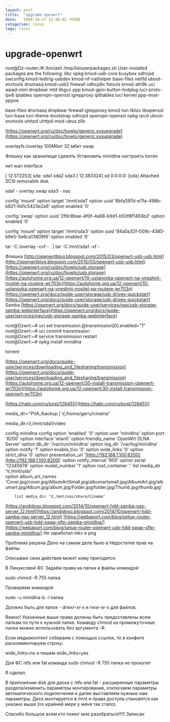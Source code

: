 ```yaml
---
layout: post
title:  "upgrade-openwrt"
date:   2009-10-27 12:46:02 +0300
categories: linux
tags: linux
---
```


# upgrade-openwrt
root@Dz-router:/# /bin/ash /tmp/listuserpackages.sh
User-installed packages are the following:
libc
opkg
kmod-usb-core
busybox
odhcpd
swconfig
kmod-ledtrig-usbdev
kmod-nf-nathelper
base-files
netifd
uboot-envtools
dnsmasq
kmod-usb2
firewall
odhcp6c
fstools
kmod-ath9k
uci
wpad-mini
dropbear
mtd
libgcc
ppp
kmod-gpio-button-hotplug
luci-proto-ipv6
iptables
openvpn-openssl
igmpproxy
ip6tables
luci
kernel
ppp-mod-pppoe



base-files
dnsmasq
dropbear
firewall
igmpproxy
kmod-tun
liblzo
libopenssl
luci-base
luci-theme-bootstrap
odhcpd
openvpn-openssl
opkg
rpcd
uboot-envtools
uhttpd
uhttpd-mod-ubus
zlib



[https://openwrt.org/ru/doc/howto/generic.sysupgrade](https://openwrt.org/ru/doc/howto/generic.sysupgrade)




overlayfs:/overlay 100Мбит
32 мбит swap


Флешку как хранилище сдеалть
Установить minidlna
настроить torren



нет wan interface


[   12.372253]  sda: sda1 sda2 sda3
[   12.383324] sd 0:0:0:0: [sda] Attached SCSI removable disk

sda1 - overlay
swap
sda3 - nas


config 'mount'
        option  target  '/mnt/sda1'
        option  uuid    '6bfa397d-e7fa-498b-b821-6d1c5423e2a8'
        option  enabled '0'

config 'swap'
        option  uuid    '2f9c8bae-4f0f-4a68-b9d1-b50f8f1493b2'
        option  enabled '0'

config 'mount'
        option  target  '/mnt/sda3'
        option  uuid    '84a0a32f-009c-4385-b9e5-5e6ca13809f6'
        option  enabled '0'

        
        
        
tar -C /overlay -cvf - . | tar -C /mnt/sda1 -xf -

Флешка
[http://openwrtblog.blogspot.com/2015/03/openwrt-usb-usb.html](http://openwrtblog.blogspot.com/2015/03/openwrt-usb-usb.html)
[https://openwrt.org/ru/doc/howto/usb.storage](https://openwrt.org/ru/doc/howto/usb.storage)
[https://autohome.org.ua/12-openwrt/10-ustanovka-openwrt-na-vneshnij-nositel-na-routere-wr703n](https://autohome.org.ua/12-openwrt/10-ustanovka-openwrt-na-vneshnij-nositel-na-routere-wr703n)
[https://openwrt.org/docs/guide-user/storage/usb-drives-quickstart](https://openwrt.org/docs/guide-user/storage/usb-drives-quickstart)
Samba
[https://openwrt.org/docs/guide-user/services/nas/usb-storage-samba-webinterface](https://openwrt.org/docs/guide-user/services/nas/usb-storage-samba-webinterface)

root@Dzwrt:~# uci set transmission.@transmission[0].enabled="1"
root@Dzwrt:~# uci commit transmission                                                                                                                                              
root@Dzwrt:~# service transmission restart                                                                                                                                         
root@Dzwrt:~# opkg install minidlna



torrent

[https://openwrt.org/docs/guide-user/services/downloading_and_filesharing/transmission](https://openwrt.org/docs/guide-user/services/downloading_and_filesharing/transmission)
[https://autohome.org.ua/12-openwrt/30-install-transmission-openwrt-wr703n](https://autohome.org.ua/12-openwrt/30-install-transmission-openwrt-wr703n)


[https://habr.com/ru/post/128451/](https://habr.com/ru/post/128451/)







media_dir="PVA,/backup | V,/home/garry/cinema"

media_dir=V,/mnt/sda1/video



config minidlna config
        option 'enabled' '0'
        option user 'minidlna'
        option port '8200'
        option interface 'wlan0' 
        option friendly_name 'OpenWrt DLNA Server'
        option db_dir '/var/run/minidlna'
        option log_dir '/var/log/minidlna'
        option inotify '1'
        option enable_tivo '0'
        option wide_links '0'
        option strict_dlna '0'
        option presentation_url '[http://192.168.1.100:8200](http://192.168.1.100:8200)'
        option notify_interval '900'
        option serial '12345678'
        option model_number '1'
        option root_container '.'
        list media_dir 'V,/mnt/usb/'    
        option album_art_names 'Cover.jpg/cover.jpg/AlbumArtSmall.jpg/albumartsmall.jpg/AlbumArt.jpg/albumart.jpg/Album.jpg/album.jpg/Folder.jpg/folder.jpg/Thumb.jpg/thumb.jpg'

        
        
        list media_dir 'V,/mnt/nas/share/Cinema' 
        
[https://andidoso.blogspot.com/2014/10/openwrt-hdd-samba-nas-server_12.html](https://andidoso.blogspot.com/2014/10/openwrt-hdd-samba-nas-server_12.html)
[https://webaport.com/blog/setup-router-openwrt-usb-hdd-swap-sftp-samba-minidlna/](https://webaport.com/blog/setup-router-openwrt-usb-hdd-swap-sftp-samba-minidlna/)
Не заработал mkv и png









Проблема решена
Дело на самом деле было в Недостатке прав на файлы

Описываю свои действия может кому пригодится.

В Линуксовой ФС Задаём права на папки и файлы командой:

sudo chmod -R 755 папка

Проверяем командой:

sudo -u minidlna ls -l папка

Должно быть для папок - drwxr-xr-x и rwxr-xr-x для файлов.

Важно! Указанные выше права должны быть предоставлены всем папкам по пути к нужной папке. Команду chmod на промежуточные папки можно использовать без аргумента -R.

Если медиаконтент собираем с помощью ссылок, то в конфиге раскомментируем строку:

wide_links=no и пишем wide_links=yes

Для ФС ntfs или fat команда sudo chmod -R 755 папка не прокатит

Я сделал:

В приложении disk для диска с ntfs или fat - расширенные параметры раздела/изменить параметры монтирования, отключаем параметры автоматического подключения и далее выставляем нужные нам параметры. Диск монтируется в /mnt и права доступа становятся как указано выше (по крайней мере у меня так стало).

Спасибо большое всем кто помог мне разобраться!!!!!
Записан
